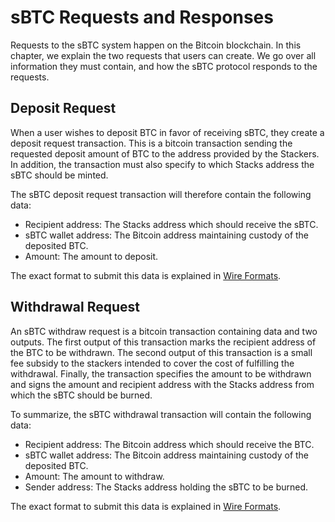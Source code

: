 # sBTC Requests and Responses
Requests to the sBTC system happen on the Bitcoin blockchain. In this chapter, we explain the two requests that users can create. We go over all information they must contain, and how the sBTC protocol responds to the requests.

## Deposit Request
When a user wishes to deposit BTC in favor of receiving sBTC, they create a deposit request transaction.
This is a bitcoin transaction sending the requested deposit amount of BTC to the address provided by the Stackers.
In addition, the transaction must also specify to which Stacks address the sBTC should be minted.

The sBTC deposit request transaction will therefore contain the following data:

* Recipient address: The Stacks address which should receive the sBTC.
* sBTC wallet address: The Bitcoin address maintaining custody of the deposited BTC.
* Amount: The amount to deposit.

The exact format to submit this data is explained in [Wire Formats](./sbtc-operations/wire-formats.md).

## Withdrawal Request
An sBTC withdraw request is a bitcoin transaction containing data and two outputs.
The first output of this transaction marks the recipient address of the BTC to be withdrawn.
The second output of this transaction is a small fee subsidy to the stackers intended to cover the cost of fulfilling the withdrawal.
Finally, the transaction specifies the amount to be withdrawn and signs the amount and recipient address with the Stacks address from which the sBTC should be burned.

To summarize, the sBTC withdrawal transaction will contain the following data:

* Recipient address: The Bitcoin address which should receive the BTC.
* sBTC wallet address: The Bitcoin address maintaining custody of the deposited BTC.
* Amount: The amount to withdraw.
* Sender address: The Stacks address holding the sBTC to be burned.

The exact format to submit this data is explained in [Wire Formats](./sbtc-operations/wire-formats.md).
